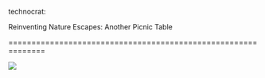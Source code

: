 <!--
id: 5408184190
link: http://tumblr.atmos.org/post/5408184190/technocrat-reinventing-nature-escapes-another
slug: technocrat-reinventing-nature-escapes-another
date: Wed May 11 2011 18:28:31 GMT-0700 (PDT)
publish: 2011-05-011
tags: 
title: technocrat:

Reinventing Nature Escapes: Another Picnic Table

-->


technocrat:

Reinventing Nature Escapes: Another Picnic Table

==============================================================

![](http://25.media.tumblr.com/tumblr_ll26d2APOr1qz4ss6o1_1280.jpg)

